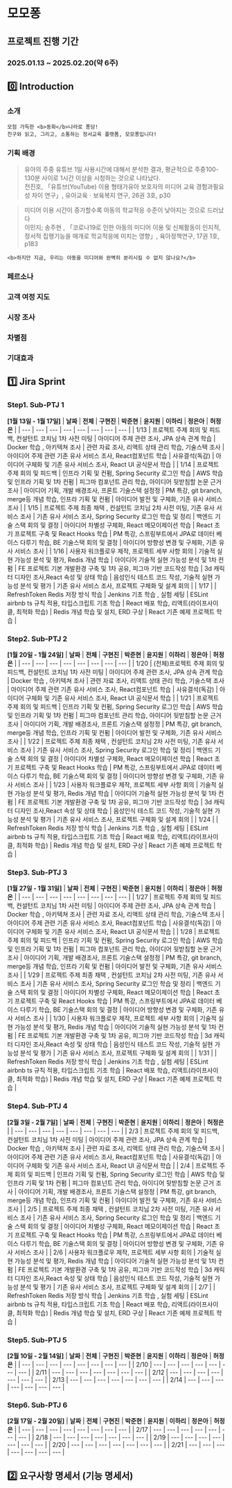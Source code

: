 # 모모퐁
## 프로젝트 진행 기간
### 2025.01.13 ~ 2025.02.20(약 6주)

## 0️⃣ Introduction
### 소개
```text
모험 가득한 <b>동화</b>나라로 퐁당!
친구와 읽고, 그리고, 소통하는 정서교육 플랫폼, 모모퐁입니다!
```
### 기획 배경
> 유아의 주중 유튜브 1일 사용시간에 대해서 분석한 결과, 평균적으로 주중100-130분 사이로 1시간 이상을 시청하는 것으로 나타났다. <br> 전진호, 「유튜브(YouTube) 이용 형태가유아 보호자의 미디어 교육 경험과필요성 차이 연구」, 유아교육ㆍ보육복지 연구, 26권 3호, p30

> 미디어 이용 시간이 증가할수록 아동의 학교적응 수준이 낮아지는 것으로 드러났다 <br> 이민지; 송주현 , 「코로나19로 인한 아동의 미디어 이용 및 신체활동이 인지적, 정서적 집행기능을 매개로 학교적응에 미치는 영향」,
육아정책연구, 17권 1호, p183 

```text
<b>하지만 지금, 우리는 아동을 미디어와 완벽히 분리시킬 수 없지 않나요?</b>
```


### 페르소나


### 고객 여정 지도


### 시장 조사

### 차별점

### 기대효과

## 1️⃣ Jira Sprint
### Step1. Sub-PTJ 1
**[1월 13일 - 1월 17일]**
| **날짜** | **전체** | **구현진** | **박준현** | **윤지원** | **이하리** | **정은아** | **허정은** |
| --- | --- | --- | --- | --- | --- | --- | --- |
| 1/13 | 프로젝트 주제 회의 및 피드백, 컨설턴트 코치님 1차 사전 미팅 | 아이디어 주제 관련 조사, JPA 상속 관계 학습 | Docker 학습 , 아키텍쳐 조사 | 관련 자료 조사, 리액트 상태 관리 학습, 기술스택 조사  | 아이디어 주제 관련 기존 유사 서비스 조사, React컴포넌트 학습 | 사유결석(독감) | 아이디어 구체화 및 기존 유사 서비스 조사, React UI 공식문서 학습 |
| 1/14 | 프로젝트 주제 회의 및 피드백 | 인프라 기획 및 컨펌, Spring Security 로그인 학습 | AWS 학습 및 인프라 기획 및 1차 컨펌 | 피그마 컴포넌트 관리 학습, 아이디어 뒷받침할 논문 근거 조사 | 아이디어 기획, 개발 배경조사, 프론트 기술스택 설정정 | PM 특강, git branch, merge등 개념 학습, 인프라 기획 및 컨펌 | 아이디어 발전 및 구체화, 기존 유사 서비스 조사 |
| 1/15 | 프로젝트 주제 최종 채택 , 컨설턴트 코치님 2차 사전 미팅, 기존 유사 서비스 조사 | 기존 유사 서비스 조사, Spring Security 로그인 학습 및 정리 | 백엔드 기술 스택 회의 및 결정 | 아이디어 차별성 구체화, React 메모이제이션 학습 | React 초기 프로젝트 구축 및 React Hooks 학습 | PM 특강, 스프링부트에서 JPA로 데이터 베이스 다루기 학습, BE 기술스택 회의 및 결정 | 아이디어 방향성 변경 및 구체화, 기존 유사 서비스 조사 |
| 1/16 | 사용자 워크플로우 제작, 프로젝트 세부 사항 회의 | 기술적 실현 가능성 분석 및 평가, Redis 개념 학습 | 아이디어 기술적 실현 가능성 분석 및 1차 컨펌 | FE 프로젝트 기본 개발환경 구축 및 1차 공유, 피그마 기반 코드작성 학습  | 3d 캐릭터 디자인 조사,React 속성 및 상태 학습 | 음성인식 테스트 코드 작성, 기술적 실현 가능성 분석 및 평가 | 기존 유사 서비스 조사, 프로젝트 구체화 및 설계 회의 |
| 1/17 |  | RefreshToken Redis 저장 방식 학습 | Jenkins 기초 학습 , 실험 세팅 | ESLint airbnb ts 규칙 적용, 타입스크립트 기초 학습 | React 배포 학습, 리액트(라이프사이클, 최적화 학습) | Redis 개념 학습 및 설치, ERD 구상 | React 기존 예제 프로젝트 학습 |

### Step2. Sub-PTJ 2
**[1월 20일 - 1월 24일]**
| **날짜** | **전체** | **구현진** | **박준현** | **윤지원** | **이하리** | **정은아** | **허정은** |
| --- | --- | --- | --- | --- | --- | --- | --- |
| 1/20 | (전체)프로젝트 주제 회의 및 피드백, 컨설턴트 코치님 1차 사전 미팅 | 아이디어 주제 관련 조사, JPA 상속 관계 학습 | Docker 학습 , 아키텍쳐 조사 | 관련 자료 조사, 리액트 상태 관리 학습, 기술스택 조사  | 아이디어 주제 관련 기존 유사 서비스 조사, React컴포넌트 학습 | 사유결석(독감) | 아이디어 구체화 및 기존 유사 서비스 조사, React UI 공식문서 학습 |
| 1/21 | 프로젝트 주제 회의 및 피드백 | 인프라 기획 및 컨펌, Spring Security 로그인 학습 | AWS 학습 및 인프라 기획 및 1차 컨펌 | 피그마 컴포넌트 관리 학습, 아이디어 뒷받침할 논문 근거 조사 | 아이디어 기획, 개발 배경조사, 프론트 기술스택 설정정 | PM 특강, git branch, merge등 개념 학습, 인프라 기획 및 컨펌 | 아이디어 발전 및 구체화, 기존 유사 서비스 조사 |
| 1/22 | 프로젝트 주제 최종 채택 , 컨설턴트 코치님 2차 사전 미팅, 기존 유사 서비스 조사 | 기존 유사 서비스 조사, Spring Security 로그인 학습 및 정리 | 백엔드 기술 스택 회의 및 결정 | 아이디어 차별성 구체화, React 메모이제이션 학습 | React 초기 프로젝트 구축 및 React Hooks 학습 | PM 특강, 스프링부트에서 JPA로 데이터 베이스 다루기 학습, BE 기술스택 회의 및 결정 | 아이디어 방향성 변경 및 구체화, 기존 유사 서비스 조사 |
| 1/23 | 사용자 워크플로우 제작, 프로젝트 세부 사항 회의 | 기술적 실현 가능성 분석 및 평가, Redis 개념 학습 | 아이디어 기술적 실현 가능성 분석 및 1차 컨펌 | FE 프로젝트 기본 개발환경 구축 및 1차 공유, 피그마 기반 코드작성 학습  | 3d 캐릭터 디자인 조사,React 속성 및 상태 학습 | 음성인식 테스트 코드 작성, 기술적 실현 가능성 분석 및 평가 | 기존 유사 서비스 조사, 프로젝트 구체화 및 설계 회의 |
| 1/24 |  | RefreshToken Redis 저장 방식 학습 | Jenkins 기초 학습 , 실험 세팅 | ESLint airbnb ts 규칙 적용, 타입스크립트 기초 학습 | React 배포 학습, 리액트(라이프사이클, 최적화 학습) | Redis 개념 학습 및 설치, ERD 구상 | React 기존 예제 프로젝트 학습 |

### Step3. Sub-PTJ 3
**[1월 27일 - 1월 31일]**
| **날짜** | **전체** | **구현진** | **박준현** | **윤지원** | **이하리** | **정은아** | **허정은** |
| --- | --- | --- | --- | --- | --- | --- | --- |
| 1/27 | 프로젝트 주제 회의 및 피드백, 컨설턴트 코치님 1차 사전 미팅 | 아이디어 주제 관련 조사, JPA 상속 관계 학습 | Docker 학습 , 아키텍쳐 조사 | 관련 자료 조사, 리액트 상태 관리 학습, 기술스택 조사  | 아이디어 주제 관련 기존 유사 서비스 조사, React컴포넌트 학습 | 사유결석(독감) | 아이디어 구체화 및 기존 유사 서비스 조사, React UI 공식문서 학습 |
| 1/28 | 프로젝트 주제 회의 및 피드백 | 인프라 기획 및 컨펌, Spring Security 로그인 학습 | AWS 학습 및 인프라 기획 및 1차 컨펌 | 피그마 컴포넌트 관리 학습, 아이디어 뒷받침할 논문 근거 조사 | 아이디어 기획, 개발 배경조사, 프론트 기술스택 설정정 | PM 특강, git branch, merge등 개념 학습, 인프라 기획 및 컨펌 | 아이디어 발전 및 구체화, 기존 유사 서비스 조사 |
| 1/29 | 프로젝트 주제 최종 채택 , 컨설턴트 코치님 2차 사전 미팅, 기존 유사 서비스 조사 | 기존 유사 서비스 조사, Spring Security 로그인 학습 및 정리 | 백엔드 기술 스택 회의 및 결정 | 아이디어 차별성 구체화, React 메모이제이션 학습 | React 초기 프로젝트 구축 및 React Hooks 학습 | PM 특강, 스프링부트에서 JPA로 데이터 베이스 다루기 학습, BE 기술스택 회의 및 결정 | 아이디어 방향성 변경 및 구체화, 기존 유사 서비스 조사 |
| 1/30 | 사용자 워크플로우 제작, 프로젝트 세부 사항 회의 | 기술적 실현 가능성 분석 및 평가, Redis 개념 학습 | 아이디어 기술적 실현 가능성 분석 및 1차 컨펌 | FE 프로젝트 기본 개발환경 구축 및 1차 공유, 피그마 기반 코드작성 학습  | 3d 캐릭터 디자인 조사,React 속성 및 상태 학습 | 음성인식 테스트 코드 작성, 기술적 실현 가능성 분석 및 평가 | 기존 유사 서비스 조사, 프로젝트 구체화 및 설계 회의 |
| 1/31 |  | RefreshToken Redis 저장 방식 학습 | Jenkins 기초 학습 , 실험 세팅 | ESLint airbnb ts 규칙 적용, 타입스크립트 기초 학습 | React 배포 학습, 리액트(라이프사이클, 최적화 학습) | Redis 개념 학습 및 설치, ERD 구상 | React 기존 예제 프로젝트 학습 |

### Step4. Sub-PTJ 4
**[2월 3일 - 2월 7일]**
| **날짜** | **전체** | **구현진** | **박준현** | **윤지원** | **이하리** | **정은아** | **허정은** |
| --- | --- | --- | --- | --- | --- | --- | --- |
| 2/3 | 프로젝트 주제 회의 및 피드백, 컨설턴트 코치님 1차 사전 미팅 | 아이디어 주제 관련 조사, JPA 상속 관계 학습 | Docker 학습 , 아키텍쳐 조사 | 관련 자료 조사, 리액트 상태 관리 학습, 기술스택 조사  | 아이디어 주제 관련 기존 유사 서비스 조사, React컴포넌트 학습 | 사유결석(독감) | 아이디어 구체화 및 기존 유사 서비스 조사, React UI 공식문서 학습 |
| 2/4 | 프로젝트 주제 회의 및 피드백 | 인프라 기획 및 컨펌, Spring Security 로그인 학습 | AWS 학습 및 인프라 기획 및 1차 컨펌 | 피그마 컴포넌트 관리 학습, 아이디어 뒷받침할 논문 근거 조사 | 아이디어 기획, 개발 배경조사, 프론트 기술스택 설정정 | PM 특강, git branch, merge등 개념 학습, 인프라 기획 및 컨펌 | 아이디어 발전 및 구체화, 기존 유사 서비스 조사 |
| 2/5 | 프로젝트 주제 최종 채택 , 컨설턴트 코치님 2차 사전 미팅, 기존 유사 서비스 조사 | 기존 유사 서비스 조사, Spring Security 로그인 학습 및 정리 | 백엔드 기술 스택 회의 및 결정 | 아이디어 차별성 구체화, React 메모이제이션 학습 | React 초기 프로젝트 구축 및 React Hooks 학습 | PM 특강, 스프링부트에서 JPA로 데이터 베이스 다루기 학습, BE 기술스택 회의 및 결정 | 아이디어 방향성 변경 및 구체화, 기존 유사 서비스 조사 |
| 2/6 | 사용자 워크플로우 제작, 프로젝트 세부 사항 회의 | 기술적 실현 가능성 분석 및 평가, Redis 개념 학습 | 아이디어 기술적 실현 가능성 분석 및 1차 컨펌 | FE 프로젝트 기본 개발환경 구축 및 1차 공유, 피그마 기반 코드작성 학습  | 3d 캐릭터 디자인 조사,React 속성 및 상태 학습 | 음성인식 테스트 코드 작성, 기술적 실현 가능성 분석 및 평가 | 기존 유사 서비스 조사, 프로젝트 구체화 및 설계 회의 |
| 2/7 |  | RefreshToken Redis 저장 방식 학습 | Jenkins 기초 학습 , 실험 세팅 | ESLint airbnb ts 규칙 적용, 타입스크립트 기초 학습 | React 배포 학습, 리액트(라이프사이클, 최적화 학습) | Redis 개념 학습 및 설치, ERD 구상 | React 기존 예제 프로젝트 학습 |

### Step5. Sub-PTJ 5
**[2월 10일 - 2월 14일]**
| **날짜** | **전체** | **구현진** | **박준현** | **윤지원** | **이하리** | **정은아** | **허정은** |
| --- | --- | --- | --- | --- | --- | --- | --- |
| 2/10 | --- | --- | --- | --- | --- | --- | --- |
| 2/11 | --- | --- | --- | --- | --- | --- | --- |
| 2/12 | --- | --- | --- | --- | --- | --- | --- |
| 2/13 | --- | --- | --- | --- | --- | --- | --- |
| 2/14 | --- | --- | --- | --- | --- | --- | --- |

### Step6. Sub-PTJ 6
**[2월 17일 - 2월 20일]**
| **날짜** | **전체** | **구현진** | **박준현** | **윤지원** | **이하리** | **정은아** | **허정은** |
| --- | --- | --- | --- | --- | --- | --- | --- |
| 2/17 | --- | --- | --- | --- | --- | --- | --- |
| 2/18 | --- | --- | --- | --- | --- | --- | --- |
| 2/19 | --- | --- | --- | --- | --- | --- | --- |
| 2/20 | --- | --- | --- | --- | --- | --- | --- |
| 2/21 | --- | --- | --- | --- | --- | --- | --- |


## 2️⃣ 요구사항 명세서 (기능 명세서)

